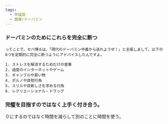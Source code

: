 ```yaml
---
tags:
  - 幸福度
  - 健康/ドーパミン
---
```

### ドーパミンのためにこれらを完全に断つ

```
ってことで、セパ博士は、「現代のドーパミン中毒から逃れようぜ！」と主張しまして、以下の6つを定期的に完全に断つようにアドバイスしたんですよ。

1. ストレスを解消するためだけの食事
2. 過度のインターネットやゲーム
3. ギャンブルや買い物
4. ポルノや自慰行為
5. スリルや目新しさを求める行為
6. レクリエーショナル・ドラッグ
```

### 完璧を目指すのではなく上手く付き合う。

０にするのではなく時間を減らして別のことに時間を使う。